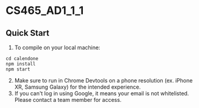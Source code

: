 # CS465_AD1_1_1

## Quick Start
1. To compile on your local machine:
```shell
cd calendone
npm install
npm start
```

2. Make sure to run in Chrome Devtools on a phone resolution (ex. iPhone XR, Samsung Galaxy) for the intended experience.
3. If you can't log in using Google, it means your email is not whitelisted. Please contact a team member for access.
